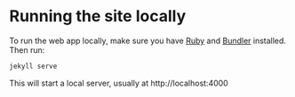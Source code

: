 # Running the site locally

To run the web app locally, make sure you have [Ruby](https://www.ruby-lang.org/en/documentation/installation/) and [Bundler](https://bundler.io/) installed. Then run:

```sh
jekyll serve
```

This will start a local server, usually at http://localhost:4000

